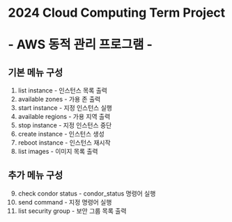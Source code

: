 # 2024 Cloud Computing Term Project <br><br> - AWS 동적 관리 프로그램 - 

## 기본 메뉴 구성
1. list instance -  인스턴스 목록 출력
2. available zones - 가용 존 출력
3. start instance - 지정 인스턴스 실행
4. available regions - 가용 지역 출력
5. stop instance - 지정 인스턴스 중단
6. create instance - 인스턴스 생성
7. reboot instance - 인스턴스 재시작
8. list images - 이미지 목록 출력

## 추가 메뉴 구성
9. check condor status - condor_status 명령어 실행
10. send command - 지정 명령어 실행
11. list security group - 보안 그룹 목록 출력
